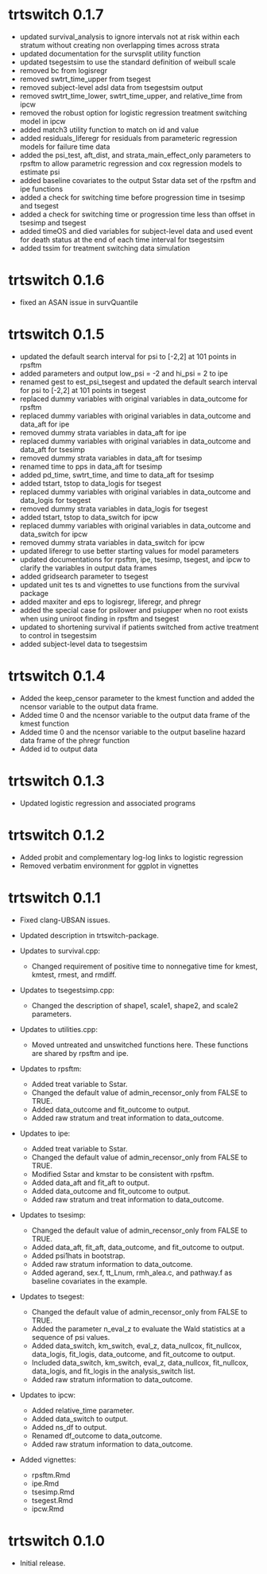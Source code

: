 # trtswitch 0.1.7

- updated survival_analysis to ignore intervals not at risk within each stratum without creating non overlapping times across strata
- updated documentation for the survsplit utility function
- updated tsegestsim to use the standard definition of weibull scale
- removed bc from logisregr
- removed swtrt_time_upper from tsegest
- removed subject-level adsl data from tsegestsim output
- removed swtrt_time_lower, swtrt_time_upper, and relative_time from ipcw
- removed the robust option for logistic regression treatment switching model in ipcw
- added match3 utility function to match on id and value
- added residuals_liferegr for residuals from parameteric regression models for failure time data
- added the psi_test, aft_dist, and strata_main_effect_only parameters to rpsftm to allow parametric regression and cox regression models to estimate psi
- added baseline covariates to the output Sstar data set of the rpsftm and ipe functions
- added a check for switching time before progression time in tsesimp and tsegest
- added a check for switching time or progression time less than offset in tsesimp and tsegest
- added timeOS and died variables for subject-level data and used event for death status at the end of each time interval for tsegestsim
- added tssim for treatment switching data simulation

# trtswitch 0.1.6

- fixed an ASAN issue in survQuantile

# trtswitch 0.1.5

- updated the default search interval for psi to [-2,2] at 101 points in rpsftm
- added parameters and output low_psi = -2 and hi_psi = 2 to ipe
- renamed gest to est_psi_tsegest and updated the default search interval for psi to [-2,2] at 101 points in tsegest
- replaced dummy variables with original variables in data_outcome for rpsftm
- replaced dummy variables with original variables in data_outcome and data_aft for ipe
- removed dummy strata variables in data_aft for ipe
- replaced dummy variables with original variables in data_outcome and data_aft for tsesimp
- removed dummy strata variables in data_aft for tsesimp
- renamed time to pps in data_aft for tsesimp
- added pd_time, swtrt_time, and time to data_aft for tsesimp
- added tstart, tstop to data_logis for tsegest
- replaced dummy variables with original variables in data_outcome and data_logis for tsegest
- removed dummy strata variables in data_logis for tsegest
- added tstart, tstop to data_switch for ipcw
- replaced dummy variables with original variables in data_outcome and data_switch for ipcw
- removed dummy strata variables in data_switch for ipcw
- updated liferegr to use better starting values for model parameters
- updated documentations for rpsftm, ipe, tsesimp, tsegest, and ipcw to clarify the variables in output data frames
- added gridsearch parameter to tsegest
- updated unit tes
ts and vignettes to use functions from the survival package
- added maxiter and eps to logisregr, liferegr, and phregr
- added the special case for psilower and psiupper when no root exists when using uniroot finding in rpsftm and tsegest
- updated to shortening survival if patients switched from active treatment to control in tsegestsim
- added subject-level data to tsegestsim

# trtswitch 0.1.4

- Added the keep_censor parameter to the kmest function and added the ncensor variable to the output data frame.
- Added time 0 and the ncensor variable to the output data frame of the kmest function
- Added time 0 and the ncensor variable to the output baseline hazard data frame of the phregr function
- Added id to output data

# trtswitch 0.1.3

- Updated logistic regression and associated programs

# trtswitch 0.1.2

- Added probit and complementary log-log links to logistic regression
- Removed verbatim environment for ggplot in vignettes

# trtswitch 0.1.1

- Fixed clang-UBSAN issues.

- Updated description in trtswitch-package.

- Updates to survival.cpp:
    - Changed requirement of positive time to nonnegative time for kmest, kmtest, rmest, and rmdiff.
    
- Updates to tsegestsimp.cpp:
    - Changed the description of shape1, scale1, shape2, and scale2 parameters.
    
- Updates to utilities.cpp:
    - Moved untreated and unswitched functions here. These functions are shared by rpsftm and ipe.

- Updates to rpsftm:
    - Added treat variable to Sstar.
    - Changed the default value of admin_recensor_only from FALSE to TRUE.
    - Added data_outcome and fit_outcome to output.
    - Added raw stratum and treat information to data_outcome.
    
- Updates to ipe:
    - Added treat variable to Sstar.
    - Changed the default value of admin_recensor_only from FALSE to TRUE.
    - Modified Sstar and kmstar to be consistent with rpsftm.
    - Added data_aft and fit_aft to output.
    - Added data_outcome and fit_outcome to output.
    - Added raw stratum and treat information to data_outcome.

- Updates to tsesimp:
    - Changed the default value of admin_recensor_only from FALSE to TRUE.
    - Added data_aft, fit_aft, data_outcome, and fit_outcome to output.
    - Added psi1hats in bootstrap.
    - Added raw stratum information to data_outcome.
    - Added agerand, sex.f, tt_Lnum, rmh_alea.c, and pathway.f as baseline covariates in the example.

- Updates to tsegest:
    - Changed the default value of admin_recensor_only from FALSE to TRUE.
    - Added the parameter n_eval_z to evaluate the Wald statistics at a sequence of psi values.
    - Added data_switch, km_switch, eval_z, data_nullcox, fit_nullcox, data_logis, fit_logis, data_outcome, and fit_outcome to output.
    - Included data_switch, km_switch, eval_z, data_nullcox, fit_nullcox, data_logis, and fit_logis in the analysis_switch list.
    - Added raw stratum information to data_outcome.

- Updates to ipcw: 
    - Added relative_time parameter.
    - Added data_switch to output.
    - Added ns_df to output.
    - Renamed df_outcome to data_outcome.
    - Added raw stratum information to data_outcome.
    
- Added vignettes:
    - rpsftm.Rmd
    - ipe.Rmd
    - tsesimp.Rmd
    - tsegest.Rmd
    - ipcw.Rmd


# trtswitch 0.1.0

- Initial release.

